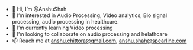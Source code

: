 - 👋 Hi, I’m @AnshuShah
- 👀 I’m interested in Audio Processing, Video analytics, Bio signal processing, audio processing in healthcare.
- 🌱 I’m currently learning Video processing
- 💞️ I’m looking to collaborate on audio processing and helathcare
- 📫 Reach me at anshu.chittora@gmail.com, anshu.shah@spearline.com

<!---
AnshuShah/AnshuShah is a ✨ special ✨ repository because its `README.md` (this file) appears on your GitHub profile.
You can click the Preview link to take a look at your changes.
--->
